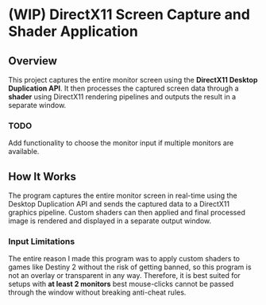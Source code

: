 # (WIP) DirectX11 Screen Capture and Shader Application

## Overview
This project captures the entire monitor screen using the **DirectX11 Desktop Duplication API**. It then processes the captured screen data through a **shader** using DirectX11 rendering pipelines and outputs the result in a separate window.

### TODO
Add functionality to choose the monitor input if multiple monitors are available.

## How It Works
The program captures the entire monitor screen in real-time using the Desktop Duplication API and sends the captured data to a DirectX11 graphics pipeline. Custom shaders can then applied and final processed image is rendered and displayed in a separate output window.

### Input Limitations
The entire reason I made this program was to apply custom shaders to games like Destiny 2 without the risk of getting banned, so this program is not an overlay or transparent in any way. Therefore, it is best suited for setups with **at least 2 monitors** best mouse-clicks cannot be passed through the window without breaking anti-cheat rules.

